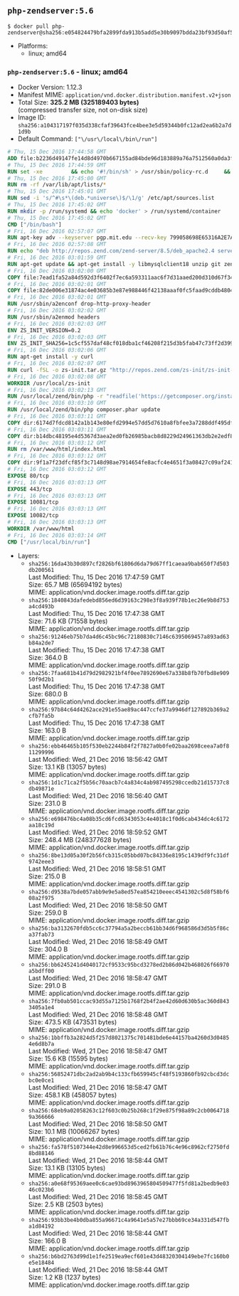 ## `php-zendserver:5.6`

```console
$ docker pull php-zendserver@sha256:e054824479bfa2899fda913b5add5e30b9097bdda23bf93d50af5520a47b20a7
```

-	Platforms:
	-	linux; amd64

### `php-zendserver:5.6` - linux; amd64

-	Docker Version: 1.12.3
-	Manifest MIME: `application/vnd.docker.distribution.manifest.v2+json`
-	Total Size: **325.2 MB (325189403 bytes)**  
	(compressed transfer size, not on-disk size)
-	Image ID: `sha256:a104317197f035d338cfaf39643fce4bee3e5d59344b0fc12ad2ea6b2a7d1d9b`
-	Default Command: `["\/usr\/local\/bin\/run"]`

```dockerfile
# Thu, 15 Dec 2016 17:44:58 GMT
ADD file:b2236d49147fe14d8d4970b667155ad84bde96d183889a76a7512560a0da3f82 in / 
# Thu, 15 Dec 2016 17:44:59 GMT
RUN set -xe 		&& echo '#!/bin/sh' > /usr/sbin/policy-rc.d 	&& echo 'exit 101' >> /usr/sbin/policy-rc.d 	&& chmod +x /usr/sbin/policy-rc.d 		&& dpkg-divert --local --rename --add /sbin/initctl 	&& cp -a /usr/sbin/policy-rc.d /sbin/initctl 	&& sed -i 's/^exit.*/exit 0/' /sbin/initctl 		&& echo 'force-unsafe-io' > /etc/dpkg/dpkg.cfg.d/docker-apt-speedup 		&& echo 'DPkg::Post-Invoke { "rm -f /var/cache/apt/archives/*.deb /var/cache/apt/archives/partial/*.deb /var/cache/apt/*.bin || true"; };' > /etc/apt/apt.conf.d/docker-clean 	&& echo 'APT::Update::Post-Invoke { "rm -f /var/cache/apt/archives/*.deb /var/cache/apt/archives/partial/*.deb /var/cache/apt/*.bin || true"; };' >> /etc/apt/apt.conf.d/docker-clean 	&& echo 'Dir::Cache::pkgcache ""; Dir::Cache::srcpkgcache "";' >> /etc/apt/apt.conf.d/docker-clean 		&& echo 'Acquire::Languages "none";' > /etc/apt/apt.conf.d/docker-no-languages 		&& echo 'Acquire::GzipIndexes "true"; Acquire::CompressionTypes::Order:: "gz";' > /etc/apt/apt.conf.d/docker-gzip-indexes 		&& echo 'Apt::AutoRemove::SuggestsImportant "false";' > /etc/apt/apt.conf.d/docker-autoremove-suggests
# Thu, 15 Dec 2016 17:45:00 GMT
RUN rm -rf /var/lib/apt/lists/*
# Thu, 15 Dec 2016 17:45:01 GMT
RUN sed -i 's/^#\s*\(deb.*universe\)$/\1/g' /etc/apt/sources.list
# Thu, 15 Dec 2016 17:45:02 GMT
RUN mkdir -p /run/systemd && echo 'docker' > /run/systemd/container
# Thu, 15 Dec 2016 17:45:02 GMT
CMD ["/bin/bash"]
# Fri, 16 Dec 2016 02:57:07 GMT
RUN apt-key adv --keyserver pgp.mit.edu --recv-key 799058698E65316A2E7A4FF42EAE1437F7D2C623
# Fri, 16 Dec 2016 02:57:08 GMT
RUN echo "deb http://repos.zend.com/zend-server/8.5/deb_apache2.4 server non-free" >> /etc/apt/sources.list.d/zend-server.list
# Fri, 16 Dec 2016 03:01:59 GMT
RUN apt-get update && apt-get install -y libmysqlclient18 unzip git zend-server-php-5.6 && /usr/local/zend/bin/zendctl.sh stop
# Fri, 16 Dec 2016 03:02:00 GMT
COPY file:7ead1fa52a84d592d3f6402f7ec6a593311aac6f7d31aaed200d310d67f34d54 in /etc/ 
# Fri, 16 Dec 2016 03:02:01 GMT
COPY file:82de006e31874ac4e03685b3e87e988446f42138aaaf0fc5faad9cddb48040ba in /etc/apache2/conf-available 
# Fri, 16 Dec 2016 03:02:01 GMT
RUN /usr/sbin/a2enconf drop-http-proxy-header
# Fri, 16 Dec 2016 03:02:02 GMT
RUN /usr/sbin/a2enmod headers
# Fri, 16 Dec 2016 03:02:03 GMT
ENV ZS_INIT_VERSION=0.2
# Fri, 16 Dec 2016 03:02:03 GMT
ENV ZS_INIT_SHA256=1c5cf557daf48cf018dba1cf46208f215d3b5fab47c73ff2d39988581ebd6932
# Fri, 16 Dec 2016 03:02:06 GMT
RUN apt-get install -y curl
# Fri, 16 Dec 2016 03:02:07 GMT
RUN curl -fSL -o zs-init.tar.gz "http://repos.zend.com/zs-init/zs-init-docker-${ZS_INIT_VERSION}.tar.gz"     && echo "${ZS_INIT_SHA256} *zs-init.tar.gz" | sha256sum -c -     && mkdir /usr/local/zs-init     && tar xzf zs-init.tar.gz --strip-components=1 -C /usr/local/zs-init     && rm zs-init.tar.gz
# Fri, 16 Dec 2016 03:02:08 GMT
WORKDIR /usr/local/zs-init
# Fri, 16 Dec 2016 03:02:13 GMT
RUN /usr/local/zend/bin/php -r "readfile('https://getcomposer.org/installer');" | /usr/local/zend/bin/php
# Fri, 16 Dec 2016 03:03:10 GMT
RUN /usr/local/zend/bin/php composer.phar update
# Fri, 16 Dec 2016 03:03:11 GMT
COPY dir:6174d7fdcd8142a1b143e80efd2994e57dd5d7610a8fbfee3a7288ddf495dfdf in /usr/local/bin 
# Fri, 16 Dec 2016 03:03:11 GMT
COPY dir:b14dbc48195e4d5367d3aea2ed0fb26985bacb8d8229d24961363db2e2edf8f0 in /usr/local/zend/var/plugins/ 
# Fri, 16 Dec 2016 03:03:12 GMT
RUN rm /var/www/html/index.html
# Fri, 16 Dec 2016 03:03:12 GMT
COPY dir:9f1a7f23dfcf85f3c7148d98ae7914654fe8acfc4e4651f3a08427c09af24198 in /var/www/html 
# Fri, 16 Dec 2016 03:03:12 GMT
EXPOSE 80/tcp
# Fri, 16 Dec 2016 03:03:13 GMT
EXPOSE 443/tcp
# Fri, 16 Dec 2016 03:03:13 GMT
EXPOSE 10081/tcp
# Fri, 16 Dec 2016 03:03:13 GMT
EXPOSE 10082/tcp
# Fri, 16 Dec 2016 03:03:13 GMT
WORKDIR /var/www/html
# Fri, 16 Dec 2016 03:03:14 GMT
CMD ["/usr/local/bin/run"]
```

-	Layers:
	-	`sha256:16da43b30d897cf2826bf61806d6da79d67ff1caeaa9bab650f7d503db200561`  
		Last Modified: Thu, 15 Dec 2016 17:47:59 GMT  
		Size: 65.7 MB (65694192 bytes)  
		MIME: application/vnd.docker.image.rootfs.diff.tar.gzip
	-	`sha256:1840843dafedebd856ed6d39163c298e3f8a939f78b1ec26e9b8d753a4cd493b`  
		Last Modified: Thu, 15 Dec 2016 17:47:38 GMT  
		Size: 71.6 KB (71558 bytes)  
		MIME: application/vnd.docker.image.rootfs.diff.tar.gzip
	-	`sha256:91246eb75b7da4d6c45bc96c72180830c7146c6395069457a893ad63b84a2de7`  
		Last Modified: Thu, 15 Dec 2016 17:47:38 GMT  
		Size: 364.0 B  
		MIME: application/vnd.docker.image.rootfs.diff.tar.gzip
	-	`sha256:7faa681b41d79d2982921bf4f0ee7892690e67a338b8fb70fbd8e90950f9d2b1`  
		Last Modified: Thu, 15 Dec 2016 17:47:38 GMT  
		Size: 680.0 B  
		MIME: application/vnd.docker.image.rootfs.diff.tar.gzip
	-	`sha256:97b84c64d4262ace291e55ae89ac447ccfe37a9946df127892b369a2cfb7fa5b`  
		Last Modified: Thu, 15 Dec 2016 17:47:38 GMT  
		Size: 163.0 B  
		MIME: application/vnd.docker.image.rootfs.diff.tar.gzip
	-	`sha256:ebb46465b105f530eb2244b84f2f7827a0b0fe02baa2698ceea7a0f811299996`  
		Last Modified: Wed, 21 Dec 2016 18:56:42 GMT  
		Size: 13.1 KB (13057 bytes)  
		MIME: application/vnd.docker.image.rootfs.diff.tar.gzip
	-	`sha256:1d1c71ca2f5b56c70aacb7c4a834c4ab987495298ccedb21d15737c8db49871e`  
		Last Modified: Wed, 21 Dec 2016 18:56:40 GMT  
		Size: 231.0 B  
		MIME: application/vnd.docker.image.rootfs.diff.tar.gzip
	-	`sha256:e698476bc4a08b35cd6fcd6343053c4e4018c1f0d6cab434dc4c6172aa18c19d`  
		Last Modified: Wed, 21 Dec 2016 18:59:52 GMT  
		Size: 248.4 MB (248377628 bytes)  
		MIME: application/vnd.docker.image.rootfs.diff.tar.gzip
	-	`sha256:8be13d05a30f2b56fcb315c05bbd07bc84336e8195c1439df9fc31df9742eee3`  
		Last Modified: Wed, 21 Dec 2016 18:58:51 GMT  
		Size: 215.0 B  
		MIME: application/vnd.docker.image.rootfs.diff.tar.gzip
	-	`sha256:d9538a7bde057abb9e9e5a8ed57ea854210eeec4541302c5d8f58bf608a2f975`  
		Last Modified: Wed, 21 Dec 2016 18:58:50 GMT  
		Size: 259.0 B  
		MIME: application/vnd.docker.image.rootfs.diff.tar.gzip
	-	`sha256:ba3132670fdb5cc6c37794a5a2beccb61bb34d6f968586d3d5b5f86ca37fab73`  
		Last Modified: Wed, 21 Dec 2016 18:58:49 GMT  
		Size: 304.0 B  
		MIME: application/vnd.docker.image.rootfs.diff.tar.gzip
	-	`sha256:bb6245241d4040172cf9533c95bcd3278ed2b86d042b468026f66970a5bdff00`  
		Last Modified: Wed, 21 Dec 2016 18:58:47 GMT  
		Size: 291.0 B  
		MIME: application/vnd.docker.image.rootfs.diff.tar.gzip
	-	`sha256:7fb0ab501ccac93d55a7125b1768f2b4f2ae42d60d630b5ac360d8433405a1e4`  
		Last Modified: Wed, 21 Dec 2016 18:58:48 GMT  
		Size: 473.5 KB (473531 bytes)  
		MIME: application/vnd.docker.image.rootfs.diff.tar.gzip
	-	`sha256:1bbffb3a2824d5f257d8021375c701481bde6e44157ba4260d3d04854e6d8b7a`  
		Last Modified: Wed, 21 Dec 2016 18:58:47 GMT  
		Size: 15.6 KB (15595 bytes)  
		MIME: application/vnd.docker.image.rootfs.diff.tar.gzip
	-	`sha256:56852471dbc2ad2ab9b4c133cfb659945cf48f5193860fb92cbcd3dcbc0e0ce1`  
		Last Modified: Wed, 21 Dec 2016 18:58:47 GMT  
		Size: 458.1 KB (458057 bytes)  
		MIME: application/vnd.docker.image.rootfs.diff.tar.gzip
	-	`sha256:68eb9a02058263c12f603c0b25b268c1f29e875f98a89c2cb00647189a366666`  
		Last Modified: Wed, 21 Dec 2016 18:58:50 GMT  
		Size: 10.1 MB (10066267 bytes)  
		MIME: application/vnd.docker.image.rootfs.diff.tar.gzip
	-	`sha256:fa578f5107344e42d8e996653d5ced2fb61b76c4e96c8962cf2750fd8bd88146`  
		Last Modified: Wed, 21 Dec 2016 18:58:44 GMT  
		Size: 13.1 KB (13105 bytes)  
		MIME: application/vnd.docker.image.rootfs.diff.tar.gzip
	-	`sha256:a0e68f95369aee0c6cae93bd8963965804509477f5fd81a2bedb9e0346c023b6`  
		Last Modified: Wed, 21 Dec 2016 18:58:45 GMT  
		Size: 2.5 KB (2503 bytes)  
		MIME: application/vnd.docker.image.rootfs.diff.tar.gzip
	-	`sha256:93bb3be4b0dba855a96671c4a9641e5a57e27bbb69ce34a331d547fba1d84192`  
		Last Modified: Wed, 21 Dec 2016 18:58:44 GMT  
		Size: 166.0 B  
		MIME: application/vnd.docker.image.rootfs.diff.tar.gzip
	-	`sha256:b6bd2763d99d1e1fe2519ea9ecf601e43d48320304149ebe7fc160b0e5e18484`  
		Last Modified: Wed, 21 Dec 2016 18:58:44 GMT  
		Size: 1.2 KB (1237 bytes)  
		MIME: application/vnd.docker.image.rootfs.diff.tar.gzip
